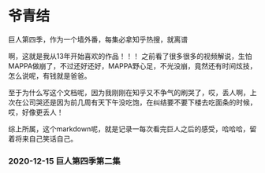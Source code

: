 # 爷青结

巨人第四季，作为一个墙外番，每集必拿知乎热搜，就离谱

啊，这就是我从13年开始喜欢的作品！！！ 之前看了很多很多的视频解说，生怕MAPPA做崩了，不过还好还好，MAPPA野心足，不光没崩，竟然还有时间炫技，怎么说呢，有钱就是爸爸。

至于为什么写这个文档呢，因为我刚刚在知乎又不争气的刷哭了，哎，丢人啊，上次在公司哭还是因为前几周有天下午没吃饱，在纠结要不要下楼去吃面条的时候，哎，好像更丢人！

综上所属，这个markdown呢，就是记录一每次看完巨人之后的感受，哈哈哈，留着将来自己笑话自己。

### 2020-12-15 巨人第四季第二集

###### 
